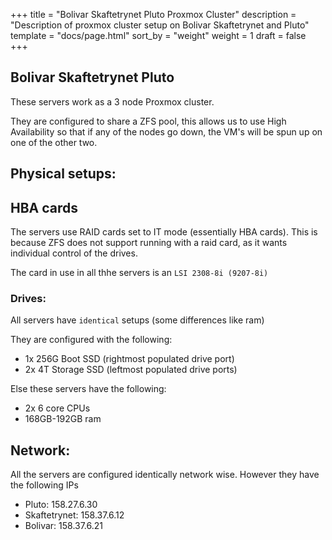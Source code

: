 +++
title = "Bolivar Skaftetrynet Pluto Proxmox Cluster"
description = "Description of proxmox cluster setup on Bolivar Skaftetrynet and Pluto"
template = "docs/page.html"
sort_by = "weight"
weight = 1
draft = false
+++

## Bolivar Skaftetrynet Pluto

These servers work as a 3 node Proxmox cluster.

They are configured to share a ZFS pool, this allows us to use High Availability
so that if any of the nodes go down, the VM's will be spun up on one of the
other two.

## Physical setups:

## HBA cards

The servers use RAID cards set to IT mode (essentially HBA cards). This is
because ZFS does not support running with a raid card, as it wants individual
control of the drives.

The card in use in all thhe servers is an `LSI 2308-8i (9207-8i)`

### Drives:

All servers have `identical` setups (some differences like ram)

They are configured with the following:

- 1x 256G Boot SSD (rightmost populated drive port)
- 2x 4T Storage SSD (leftmost populated drive ports)

Else these servers have the following:

- 2x 6 core CPUs
- 168GB-192GB ram

## Network:

All the servers are configured identically network wise. However they have the
following IPs

- Pluto: 158.27.6.30
- Skaftetrynet: 158.37.6.12
- Bolivar: 158.37.6.21

